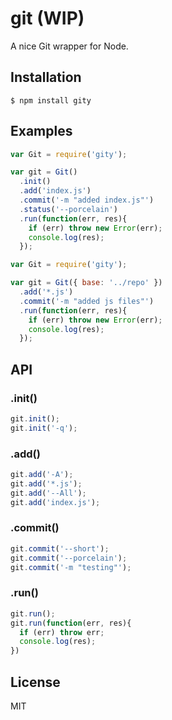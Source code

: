 
# git (WIP)

A nice Git wrapper for Node.

## Installation

    $ npm install gity

## Examples

```js
var Git = require('gity');

var git = Git()
  .init()
  .add('index.js')
  .commit('-m "added index.js"')
  .status('--porcelain')
  .run(function(err, res){
    if (err) throw new Error(err);
    console.log(res);
  });
```

```js
var Git = require('gity');

var git = Git({ base: '../repo' })
  .add('*.js')
  .commit('-m "added js files"')
  .run(function(err, res){
    if (err) throw new Error(err);
    console.log(res);
  });
```

## API

### .init()

```js
git.init();
git.init('-q');
```
### .add()

```js
git.add('-A');
git.add('*.js');
git.add('--All');
git.add('index.js');
```

### .commit()

```js
git.commit('--short');
git.commit('--porcelain');
git.commit('-m "testing"');
```

### .run()

```js
git.run();
git.run(function(err, res){
  if (err) throw err;
  console.log(res);
})
```

## License

MIT
